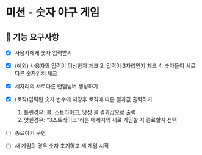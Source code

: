 # 미션 - 숫자 야구 게임

## 🚀 기능 요구사항
- [x] 사용자에게 숫자 입력받기

- [x] (예외) 사용자의 입력이 이상한지 체크
  2. 입력이 3자리인지 체크
  4. 숫자들이 서로다른 숫자인치 체크
- [x] 세자리의 서로다른 랜덤넘버 생성하기
- [x] (로직)입력된 숫자 변수에 저장후 로직에 따른 결과값 출력하기
  1. 틀린경우: 볼, 스트라이크, 낫싱 을 결과값으로 출력
  2. 맞힌경우: "3스트라이크"라는 메세지와 새로 게임할 지 종료할지 선택
- [ ] 종료하기 구현
- [ ] 새 게임의 경우 숫자 초기하고 새 게임 시작

<br>


